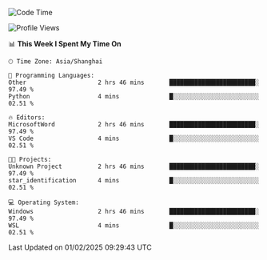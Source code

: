 <!--START_SECTION:waka-->
![Code Time](http://img.shields.io/badge/Code%20Time-2%2C231%20hrs%2029%20mins-blue)

![Profile Views](http://img.shields.io/badge/Profile%20Views-4-blue)

📊 **This Week I Spent My Time On** 

```text
🕑︎ Time Zone: Asia/Shanghai

💬 Programming Languages: 
Other                    2 hrs 46 mins       ████████████████████████░   97.49 % 
Python                   4 mins              █░░░░░░░░░░░░░░░░░░░░░░░░   02.51 % 

🔥 Editors: 
MicrosoftWord            2 hrs 46 mins       ████████████████████████░   97.49 % 
VS Code                  4 mins              █░░░░░░░░░░░░░░░░░░░░░░░░   02.51 % 

🐱‍💻 Projects: 
Unknown Project          2 hrs 46 mins       ████████████████████████░   97.49 % 
star_identification      4 mins              █░░░░░░░░░░░░░░░░░░░░░░░░   02.51 % 

💻 Operating System: 
Windows                  2 hrs 46 mins       ████████████████████████░   97.49 % 
WSL                      4 mins              █░░░░░░░░░░░░░░░░░░░░░░░░   02.51 % 
```


 Last Updated on 01/02/2025 09:29:43 UTC
<!--END_SECTION:waka-->